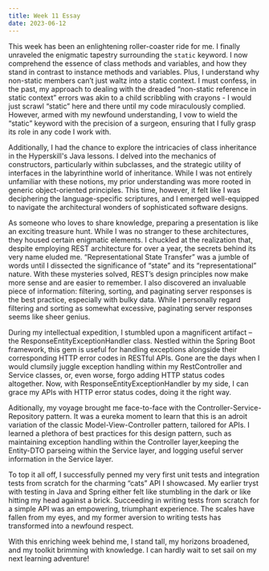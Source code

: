 ```yaml
---
title: Week 11 Essay 
date: 2023-06-12
---
```


This week has been an enlightening roller-coaster ride for me. I finally unraveled the enigmatic tapestry surrounding the ``static`` keyword. I now comprehend the essence of class methods and variables, and how they stand in contrast to instance methods and variables. Plus, I understand why non-static members can’t just waltz into a static context. I must confess, in the past, my approach to dealing with the dreaded “non-static reference in static context” errors was akin to a child scribbling with crayons - I would just scrawl “static” here and there until my code miraculously complied. However, armed with my newfound understanding, I vow to wield the “static” keyword with the precision of a surgeon, ensuring that I fully grasp its role in any code I work with.

Additionally, I had the chance to explore the intricacies of class inheritance in the Hyperskill's Java lessons. I delved into the mechanics of constructors, particularly within subclasses, and the strategic utility of interfaces in the labyrinthine world of inheritance. While I was not entirely unfamiliar with these notions, my prior understanding was more rooted in generic object-oriented principles. This time, however, it felt like I was deciphering the language-specific scriptures, and I emerged well-equipped to navigate the architectural wonders of sophisticated software designs.

As someone who loves to share knowledge, preparing a presentation is like an exciting treasure hunt. While I was no stranger to these architectures, they housed certain enigmatic elements. I chuckled at the realization that, despite employing REST architecture for over a year, the secrets behind its very name eluded me. “Representational State Transfer” was a jumble of words until I dissected the significance of “state” and its “representational” nature. With these mysteries solved, REST’s design principles now make more sense and are easier to remember. I also discovered an invaluable piece of information: filtering, sorting, and paginating server responses is the best practice, especially with bulky data. While I personally regard filtering and sorting as somewhat excessive, paginating server responses seems like sheer genius.

During my intellectual expedition, I stumbled upon a magnificent artifact – the ResponseEntityExceptionHandler class. Nestled within the Spring Boot framework, this gem is useful for handling exceptions alongside their corresponding HTTP error codes in RESTful APIs. Gone are the days when I would clumsily juggle exception handling within my RestController and Service classes, or, even worse, forgo adding HTTP status codes altogether. Now, with ResponseEntityExceptionHandler by my side, I can grace my APIs with HTTP error status codes, doing it the right way.

 Aditionally, my voyage brought me face-to-face with the Controller-Service-Repository pattern. It was a eureka moment to learn that this is an adroit variation of the classic Model-View-Controller pattern, tailored for APIs. I learned a plethora of best practices for this design pattern, such as maintaining exception handling within the Controller layer,keeping the Entity-DTO parseing within the Service layer, and logging useful server information in the Service layer.

To top it all off, I successfully penned my very first unit tests and integration tests from scratch for the charming “cats” API I showcased. My earlier tryst with testing in Java and Spring either felt like stumbling in the dark or like hitting my head against a brick. Succeeding in writing tests from scratch for a simple API was an empowering, triumphant experience. The scales have fallen from my eyes, and my former aversion to writing tests has transformed into a newfound respect.

With this enriching week behind me, I stand tall, my horizons broadened, and my toolkit brimming with knowledge. I can hardly wait to set sail on my next learning adventure!
